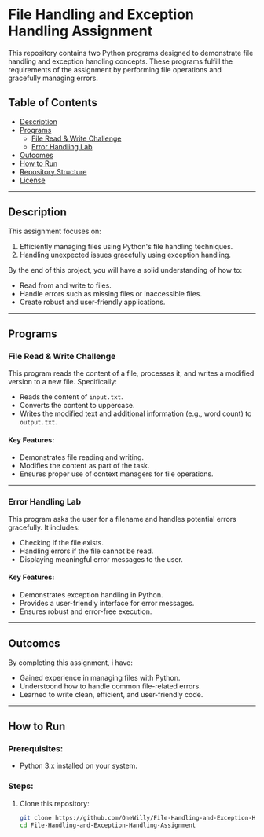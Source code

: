 # File Handling and Exception Handling Assignment

This repository contains two Python programs designed to demonstrate file handling and exception handling concepts. These programs fulfill the requirements of the assignment by performing file operations and gracefully managing errors.

## Table of Contents

- [Description](#description)
- [Programs](#programs)
  - [File Read & Write Challenge](#file-read--write-challenge)
  - [Error Handling Lab](#error-handling-lab)
- [Outcomes](#outcomes)
- [How to Run](#how-to-run)
- [Repository Structure](#repository-structure)
- [License](#license)

---

## Description

This assignment focuses on:
1. Efficiently managing files using Python's file handling techniques.
2. Handling unexpected issues gracefully using exception handling.

By the end of this project, you will have a solid understanding of how to:
- Read from and write to files.
- Handle errors such as missing files or inaccessible files.
- Create robust and user-friendly applications.

---

## Programs

### File Read & Write Challenge

This program reads the content of a file, processes it, and writes a modified version to a new file. Specifically:
- Reads the content of `input.txt`.
- Converts the content to uppercase.
- Writes the modified text and additional information (e.g., word count) to `output.txt`.

#### Key Features:
- Demonstrates file reading and writing.
- Modifies the content as part of the task.
- Ensures proper use of context managers for file operations.

---

### Error Handling Lab

This program asks the user for a filename and handles potential errors gracefully. It includes:
- Checking if the file exists.
- Handling errors if the file cannot be read.
- Displaying meaningful error messages to the user.

#### Key Features:
- Demonstrates exception handling in Python.
- Provides a user-friendly interface for error messages.
- Ensures robust and error-free execution.

---

## Outcomes

By completing this assignment, i have:
- Gained experience in managing files with Python.
- Understoond how to handle common file-related errors.
- Learned to write clean, efficient, and user-friendly code.

---

## How to Run

### Prerequisites:
- Python 3.x installed on your system.

### Steps:
1. Clone this repository:
   ```bash
   git clone https://github.com/OneWilly/File-Handling-and-Exception-Handling-Assignment.git
   cd File-Handling-and-Exception-Handling-Assignment
